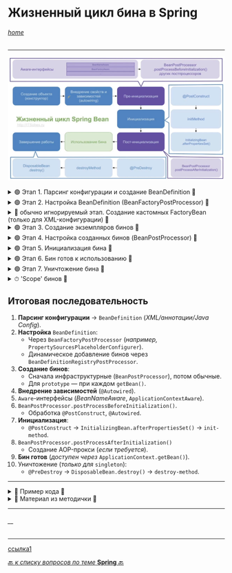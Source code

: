 # Жизненный цикл бина в Spring 

###### [_home_](https://habr.com/ru/articles/893614/)

---

![Жизненный цикл бина](/ITM/ITM06_Spring/imgs/2025-04-17_23-25-36.png)

<details>
        <summary>🟢 Этап 1. Парсинг конфигурации и создание BeanDefinition 🔽</summary>

---
Перед созданием бинов Spring загружает их метаданные в виде `BeanDefinition`.  

### Способы конфигурации:
* **XML**: `ClassPathXmlApplicationContext("context.xml")`


* **Аннотации**:
  * **Сканирование пакетов**: `AnnotationConfigApplicationContext("package.name")`
  
  * '**JavaConfig**': Указание `@Configuration`-**классов** (_или массива классов_): 
`@Configuration`, `@Bean`, `@Component`, `AnnotationConfigApplicationContext(JavaConfig.class)`
  
  * **Groovy конфигурация**: `GenericGroovyApplicationContext("context.groovy")`


### Как это работает:
* Для аннотаций Spring использует два `private final` поля 
(_мы их увидим, если заглянем внутрь `AnnotationConfigApplicationContext`_):
  * `ClassPathBeanDefinitionScanner` — сканирует пакеты на наличие `@Component` (_или её алиаса_).
    > Найденные классы _парсируются_ и для них создаются `BeanDefinition`.  
    Чтобы было запущено сканирование, в конфигурации должен быть указан пакет 
    для сканирования `@ComponentScan({"package.name"})`
  * `AnnotatedBeanDefinitionReader` — обрабатывает `@Configuration`-классы и `@Bean`-методы.
    > `AnnotatedBeanDefinitionReader` работает в несколько этапов: 
    > 1. **Первый этап** — это регистрация всех `@Configuration` для дальнейшего парсирования.  
     Если в конфигурации используются `Conditional`, то будут зарегистрированы 
     только те конфигурации, для которых `Condition` вернет `true`.  
    > `BeanDefinition` — это специальный интерфейс, через который можно получить доступ к метаданным будущего бина. 
     В зависимости от того, какая у вас конфигурация, будет использоваться  
     тот или иной механизм парсирования конфигурации.
    > >
    > 2. **Второй этап** — это регистрация `BeanDefinitionRegistryPostProcessor`, который при помощи 
     класса `ConfigurationClassPostProcessor` парсирует `JavaConfig` и создает `BeanDefinition`.
    > >

**`BeanDefinition`** — это набор метаданных будущего бина, макет, 
по которому нужно будет создавать бин в случае необходимости.  
То есть для каждого бина создается свой объект `BeanDefinition`, 
в котором хранится описание того, как создавать и управлять этим конкретным бином.  
Проще говоря, **сколько бинов** в программе - **столько и объектов** `BeanDefinition`, их описывающих. 
> Сюда входит: 
> * из какого класса бин надо создать, scope, 
> * установлена ли ленивая инициализация, 
> * нужно ли перед данным бином инициализировать другой, init и destroy методы, 
> * зависимости.  
> Все полученные `BeanDefinition`’ы складываются в `ConcurrentHashMap`, в которой **ключём** является имя бина, 
> а **объект** - сам `BeanDefinition`.  
> При старте приложения, в `IoC` контейнер попадут бины, которые имеют `scope Singleton` 
> (_устанавливается по-умолчанию_), остальные же создаются, тогда когда они нужны.

* **Результат**: `ConcurrentHashMap<String, BeanDefinition>`, где **ключ** — имя бина, **значение** — его метаданные.

> Контейнер анализирует классы, находит бины и создает `BeanDefinition`.

### Что хранится в `BeanDefinition`:
* Класс бина, 
* scope (`singleton`, `prototype` _и др._), 
* Флаги: (ленивая инициализация `lazy-init`, режим автопривязки `autowire-mode` и т.д.)
* зависимости, 
* init/destroy-методы.

---
</details>


<details>
        <summary>🟢 Этап 2. Настройка BeanDefinition (BeanFactoryPostProcessor) 🔽</summary>

---
Есть возможность повлиять на бины до их создания, иначе говоря мы имеем доступ к метаданным класса.  

⚠️ Для этого существует специальный интерфейс **BeanFactoryPostProcessor**, реализовав который, 
мы получаем доступ к созданным `BeanDefinition` и можем их **изменять**.

В нем единственный метод -  
`postProcessBeanFactory` принимает параметром `ConfigurableListableBeanFactory`.  
Данная фабрика содержит много полезных методов, в том числе `getBeanDefinitionNames`, 
через который мы можем получить все `BeanDefinitionNames`, а уже потом по конкретному имени 
получить `BeanDefinition` для дальнейшей обработки метаданных.

Разберем одну из родных реализаций интерфейса `BeanFactoryPostProcessor`.  
Обычно, настройки подключения к базе данных выносятся в отдельный `property` файл, потом при помощи 
`PropertySourcesPlaceholderConfigurer` они загружаются и делается `inject` этих значений в нужное поле. 
Так как `inject` делается **по ключу**, то до создания экземпляра бина нужно заменить этот ключ 
на само значение из `property` файла. 
Эта замена происходит в классе, который реализует интерфейс `BeanFactoryPostProcessor`. 
Название этого класса — `PropertySourcesPlaceholderConfigurer`. 
Он должен быть объявлен как `static` 

### Пример 1 - `PropertySourcesPlaceholderConfigurer`:

```java
@Bean
public static PropertySourcesPlaceholderConfigurer configurer() {
    return new PropertySourcesPlaceholderConfigurer();
}
```

### Пример 2 - `BeanFactoryPostProcessor`:

```java
@Component
public class CustomBeanFactoryPostProcessor implements BeanFactoryPostProcessor {
    @Override
    public void postProcessBeanFactory(ConfigurableListableBeanFactory beanFactory) {
        BeanDefinition bd = beanFactory.getBeanDefinition("myBean");
        bd.setScope("prototype"); // Меняем scope на лету
    }
}
```

### Стандартные реализации:
* `PropertySourcesPlaceholderConfigurer` — подставляет значения из `.properties`-файлов в `@Value`.

---
</details>



<details>
        <summary>🛑 обычно игнорируемый этап. Создание кастомных FactoryBean (только для XML-конфигурации) 🔽</summary>

---
`FactoryBean` — это `generic` интерфейс, которому можно делегировать процесс **создания** бинов типа.  
В те времена, когда конфигурация была исключительно в _xml_, разработчикам был необходим механизм, 
с помощью которого они бы могли управлять процессом **создания** бинов.  
Именно для этого и был сделан этот интерфейс.

### Пример:

Создадим фабрику которая будет отвечать за создание всех бинов типа — _Color_.

```java
public class ColorFactory implements FactoryBean<Color> {
    @Override
    public Color getObject() throws Exception {
        Random random = new Random();
        Color color = new Color(random.nextInt(255), random.nextInt(255), random.nextInt(255));
        return color;
    }

    @Override 
    public Class<?> getObjectType() {
        return Color.class;
    }

    @Override
    public boolean isSingleton() {
        return false;
    }
}
``` 

Теперь создание бина типа `Color.class` будет делегироваться `ColorFactory`, 
у которого при каждом создании нового бина будет вызываться метод `getObject`.
Для тех кто пользуется `JavaConfig`, этот интерфейс будет **абсолютно бесполезен**.

---
</details>


<details>
        <summary>🟢 Этап 3. Создание экземпляров бинов 🔽</summary>

---
Spring создаёт бины на основе `BeanDefinition` в **несколько** этапов:

### 3.1. Создание инфраструктурных бинов
Сначала создаются все `BeanPostProcessor` (_например, для обработки `@Autowired`_).
> т.е. Сначала `BeanFactory` из коллекции `Map` с объектами `BeanDefinition` достаёт те из них, 
> из которых создаёт все `BeanPostProcessor`-ы (_Инфраструктурные бины_), необходимые **для настройки обычных бинов**.   
> Создаются **экземпляры** этих бинов через `BeanFactory` на основе ранее созданных `BeanDefinition`.


### 3.2. Создание обычных бинов

![Создание обычных бинов](/ITM/ITM06_Spring/imgs/2025-04-17_23-23-14.png)

> Созданием **экземпляров бинов** занимается `BeanFactory` на основе ранее созданных `BeanDefinition`, т.е.  
> **Из `Map<BeanName, BeanDefinition>` получаем `Map<BeanName, Bean>`**.  
> Создание бинов может делегироваться кастомным `FactoryBean`. _О их создании читай выше_.

* Для `singleton`: Бины создаются при **старте контекста**.


* Для `prototype`: При **каждом вызове** `getBean()`.


* Через `FactoryBean` (для _XML_), см. пример ниже:

```java
public class ColorFactory implements FactoryBean<Color> {
    @Override
    public Color getObject() {
        return new Color(random.nextInt(255), random.nextInt(255), random.nextInt(255));
    }
}
```

---
</details>



<details>
        <summary>🟢 Этап 4. Настройка созданных бинов (BeanPostProcessor) 🔽</summary>

---
После создания бина Spring применяет до-настройку/ пост-обработку:

### 4.1. `Aware`-интерфейсы
Если бин реализует `Aware`-интерфейсы, Spring передаёт ему контекстные объекты:

* `BeanNameAware` — имя бина.


* `ApplicationContextAware` — доступ к контексту.

> `Aware-интерфейсы` - Специальные интерфейсы, которые позволяют бину получить доступ к важным компонентам Spring
> Используются для интеграции бинов с инфраструктурой Spring (_контейнером, окружением и т.д._)
> > **Примеры:**
> > * **ApplicationContextAware**: предоставляет доступ к `ApplicationContext`.
> > * **BeanNameAware**: позволяет бину узнать своё имя в контейнере.
> > * **EnvironmentAware**: даёт доступ к конфигурации окружения (`Environment`).
> > * **ResourceLoaderAware**: предоставляет доступ к загрузчику ресурсов.
> 
> > **Как работают:** 
> > * Бин реализует интерфейс (_например, `ApplicationContextAware`_).
> > * Spring видит, что бин реализует `Aware-интерфейс`.
> > * **До инициализации (`@PostConstruct`)** Spring автоматически вызывает соответствующий **set**-метод.
> > * Бин получает нужный объект и может его использовать
> > 
> **Важно!**
> * **Альтернатива** — инъекция через `@Autowired` (_предпочтительнее в современном коде_).
> * **Исключение** — `BeanNameAware`, так как имя бина нельзя внедрить через `@Autowired`.
> 

### 4.2. `BeanPostProcessor`
* `postProcessBeforeInitialization()`: Вызывается **до** инициализации.

  * Обрабатывает `@PostConstruct`, `@Autowired`.

* `postProcessAfterInitialization()`: Вызывается **после** инициализации.

  * Создаёт **AOP**-прокси (_для_ `@Transactional`, `@Cacheable`).

> Интерфейс `BeanPostProcessor` позволяет вклиниться в процесс настройки 
> наших бинов до того, как они попадут в контейнер.  
> `ApplicationContext` автоматически обнаруживает **любые** бины с реализацией `BeanPostProcessor` 
> и помечает их как “`post-processors`” для того, чтобы создать их определенным способом.  
> Например, в _Spring_ есть реализации `BeanPostProcessor`-ов, 
> которые обрабатывают аннотации `@Autowired`, `@Inject`, `@Value` и `@Resource`. 
> Всего в _Spring Framework_ существует **11** стандартных `BeanPostProcessor`, 
> которые выполняют различные задачи при создании и настройке бинов. 
> > Как проверить список **всех** `BeanPostProcessor`?
> > ```java
> > @Autowired
> > private List<BeanPostProcessor> postProcessors;
> >
> > @PostConstruct
> > public void printPostProcessors() {
> >     postProcessors.forEach(pp -> System.out.println(pp.getClass().getName()));
> > }
> > ```
> Интерфейс несет в себе два метода: 
> 1. `default Object postProcessBeforeInitialization(Object bean, String beanName) throws BeansException` и 
> 2. `default Object postProcessAfterInitialization(Object bean, String beanName) throws BeansException`.  
> 
> У обоих методов параметры **абсолютно одинаковые**. 
> Разница только в **порядке их вызова**.  
> Первый вызывается **до** `init`-метода, второй - **после**.  
> 
> Как правило, `BeanPostProcessor`-ы, которые заполняют бины через маркерные интерфейсы или тому подобное, 
> реализовывают метод `postProcessBeforeInitialization (Object bean, String beanName)`,  
> тогда как `BeanPostProcessor`-ы, которые **оборачивают бины в прокси**, 
> обычно реализуют `postProcessAfterInitialization (Object bean, String beanName)`.

> **Хронология событий**:
> 
> 1. Сначала сработает метод `postProcessBeforeInitialization()` всех имеющихся `BeanPostProcessor`-ов.
> 2. Затем, при наличии, будет вызван метод, аннотированный `@PostConstruct`.
> 3. Если бин имплементирует `InitializingBean`, 
> то _Spring_ вызовет метод `afterPropertiesSet()` - **не рекомендуется** к использованию как устаревший.
> 4. При наличии, будет вызван метод, указанный в параметре `initMethod` аннотации `@Bean`.
> 5. В конце бины пройдут через `postProcessAfterInitialization (Object bean, String beanName)`. 
> **Именно на данном этапе создаются прокси стандартными `BeanPostProcessor`-ами**. 
> Затем отработают наши кастомные `BeanPostProcessor`-ы и применят нашу логику к прокси-объектам. 
> После чего все бины окажутся в контейнере, который будет обязательно обновлен методом **`refresh()`**.
> 6. Но даже после этого **мы можем донастроить** наши бины `ApplicationListener`-ами.
> 7. Теперь всё.

---
</details>



<details>
        <summary>🟢 Этап 5. Инициализация бина 🔽</summary>

---
### Порядок вызовов:

1. `@PostConstruct` (_JSR-250, рекомендуется_).


2. `InitializingBean.afterPropertiesSet()` (_устаревший способ_).


3. **Пользовательский** `init-method` (_указанный в `@Bean(initMethod = "...")` или XML_).

### Пример:
```java
@Component
public class MyBean {
    @PostConstruct
    public void init() {
        System.out.println("5.1. @PostConstruct");
    }
}
```

> **Аннотация `PostConstruct`**
> _Spring_ вызывает методы, аннотированные` @PostConstruct`, **только 1 раз**, 
> сразу **после инициализации** свойств компонента. За данную аннотацию отвечает один из `BeanPostProcessorов`.
> 
> Метод, аннотированный `@PostConstruct`, может иметь **любой уровень доступа**, 
> может иметь **любой тип возвращаемого значения** (_хотя тип возвращаемого значения игнорируется Spring-ом_), 
> метод **не должен принимать аргументы**. 
> Он также может быть статическим, но преимуществ такого использования метода **нет**, 
> т.к. доступ у него будет только к статическим полям/методам бина, и в таком случае смысл 
> его использования для настройки бина пропадает.
> 
>Одним из примеров использования `@PostConstruct` является заполнение базы данных. 
> Например, во время разработки нам может потребоваться создать пользователей по умолчанию.
> 

> **Аннотация `PreDestroy`**
> Метод, аннотированный `@PreDestroy`, запускается **только один раз**, 
> непосредственно перед тем, как _Spring_ **удаляет** наш компонент из контекста приложения.
> 
> Как и в случае с `@PostConstruct`, методы, аннотированные `@PreDestroy`, 
> могут иметь **любой уровень доступа**, но **не могут быть статическими**. 
> 
> Целью этого метода может быть - освобождение ресурсов или выполнение 
> любых других задач очистки до уничтожения бина, _например, закрытие соединения с базой данных_.

> Класс, имплементирующий `BeanPostProcessor`, **обязательно** должен быть бином, 
> поэтому мы его помечаем аннотацией `@Component`.
> 
> `SCOPE_SINGLETON` — инициализация произойдет один раз на этапе поднятия контекста.  
> `SCOPE_PROTOTYPE` — инициализация будет выполняться каждый раз по запросу. 
> 
> Причем во втором случае ваш бин будет проходить через **все** `BeanPostProcessor`-ы, 
> что может значительно ударить по производительности.
> 

---
</details>



<details>
        <summary>🟢 Этап 6. Бин готов к использованию 🔽</summary>

---
После всех этапов бин попадает в контекст и **доступен** через:

```java
ApplicationContext.getBean("myBean");
```

---
</details>



<details>
        <summary>🟢 Этап 7. Уничтожение бина 🔽</summary>

---
При **закрытии контекста** (`context.close()`) вызываются:

1. `@PreDestroy` (_JSR-250_).


2. `DisposableBean.destroy()` (_устаревший способ_).


3. Пользовательский `destroy-method` (_аналогично `init-method`_).

### Пример:

```java
@Component
public class MyBean {
    @PreDestroy
    public void cleanup() {
        System.out.println("7.1. @PreDestroy");
    }
}
```

---
</details>



<details>
        <summary>⏱ 'Scope' бинов 🔽</summary>

---
| Scope            | 	Описание                                                          |
|:-----------------|:-------------------------------------------------------------------|
| `singleton`      | 	Один бин на весь контекст (_по умолчанию_).                       |
| `prototype`      | 	Новый экземпляр при каждом `getBean()`.                           |
| `request`        | 	Новый бин для каждого HTTP-запроса (_только для веб-приложений_). |
| `session`        | 	Бин живёт пока активна HTTP-сессия.                               |
| `global-session` | 	Аналог `session` для портлетов.                                   |

---
</details>

## Итоговая последовательность

1. **Парсинг конфигурации** → `BeanDefinition` (_XML/аннотации/Java Config_).
2. **Настройка** `BeanDefinition`:
   * Через `BeanFactoryPostProcessor` (_например,_ `PropertySourcesPlaceholderConfigurer`).
   * Динамическое добавление бинов через `BeanDefinitionRegistryPostProcessor`.
3. **Создание бинов**:
   * Сначала инфраструктурные (`BeanPostProcessor`), потом обычные.
   * Для `prototype` — при каждом `getBean()`.
4. **Внедрение зависимостей** (`@Autowired`).
5. `Aware`-интерфейсы (_BeanNameAware_, `ApplicationContextAware`).
6. `BeanPostProcessor.postProcessBeforeInitialization()`.
   * Обработка `@PostConstruct`, `@Autowired`.
7. **Инициализация**:
   * `@PostConstruct` → `InitializingBean.afterPropertiesSet()` → `init-method`.
8. `BeanPostProcessor.postProcessAfterInitialization()`
   * Создание AOP-прокси (_если требуется_).
9. **Бин готов**  (_доступен через_ `ApplicationContext.getBean()`).
10. Уничтожение (_только для_ `singleton`):
    * `@PreDestroy` → `DisposableBean.destroy()` → `destroy-method`.

---

<details>
        <summary>📌 Пример кода 🔽</summary>

---
### 📌 Полный пример жизненного цикла бина в Spring с комментариями и выводом

```java
import org.springframework.beans.BeansException;
import org.springframework.beans.factory.*;
import org.springframework.context.ApplicationContext;
import org.springframework.context.ApplicationContextAware;
import org.springframework.context.annotation.AnnotationConfigApplicationContext;
import org.springframework.context.annotation.Bean;
import org.springframework.context.annotation.Configuration;
import org.springframework.core.annotation.Order;
import org.springframework.stereotype.Component;

import javax.annotation.PostConstruct;
import javax.annotation.PreDestroy;

/**
 * Демонстрация полного жизненного цикла бина в Spring.
 * Включает все ключевые этапы: от создания до уничтожения.
 */
@Configuration
public class FullLifecycleDemo {

    public static void main(String[] args) {
        // Создаем контекст (этап парсинга конфигурации)
        AnnotationConfigApplicationContext context = new AnnotationConfigApplicationContext();
        context.register(FullLifecycleDemo.class);

        // Регистрируем кастомный BeanPostProcessor
        context.registerBean("customProcessor", CustomBeanPostProcessor.class);

        // Обновляем контекст (запускает создание бинов)
        context.refresh();

        // Получаем бин (этап использования)
        DemoBean bean = context.getBean(DemoBean.class);
        System.out.println("Бин готов к использованию: " + bean);

        // Закрываем контекст (этап уничтожения)
        context.close();
    }

    @Bean
    public DemoBean demoBean() {
        return new DemoBean();
    }

    @Bean
    public DependencyBean dependency() {
        return new DependencyBean();
    }
}

/**
 * Основной бин, реализующий ключевые интерфейсы жизненного цикла.
 */
@Component
class DemoBean implements BeanNameAware, BeanFactoryAware,
        ApplicationContextAware, InitializingBean, DisposableBean {

    private String name;

    public DemoBean() {
        System.out.println("1. Вызов конструктора (Instantiation)");
    }

    @Autowired
    public void setDependency(DependencyBean dependency) {
        System.out.println("2. Внедрение зависимости (Dependency Injection)");
    }

    @Override
    public void setBeanName(String name) {
        this.name = name;
        System.out.println("3. BeanNameAware: имя бина - " + name);
    }

    @Override
    public void setBeanFactory(BeanFactory beanFactory) throws BeansException {
        System.out.println("3. BeanFactoryAware: фабрика бинов установлена");
    }

    @Override
    public void setApplicationContext(ApplicationContext applicationContext) throws BeansException {
        System.out.println("3. ApplicationContextAware: контекст установлен");
    }

    @PostConstruct
    public void postConstruct() {
        System.out.println("5. @PostConstruct метод вызван");
    }

    @Override
    public void afterPropertiesSet() {
        System.out.println("5. InitializingBean.afterPropertiesSet() вызван");
    }

    public void customInit() {
        System.out.println("5. Пользовательский init-method");
    }

    @PreDestroy
    public void preDestroy() {
        System.out.println("7. @PreDestroy метод вызван");
    }

    @Override
    public void destroy() {
        System.out.println("7. DisposableBean.destroy() вызван");
    }

    public void customDestroy() {
        System.out.println("7. Пользовательский destroy-method");
    }
}

/**
 * Зависимый бин для демонстрации DI
 */
@Component
class DependencyBean {
    public DependencyBean() {
        System.out.println("1. Создание DependencyBean");
    }
}

/**
 * Кастомный BeanPostProcessor с логированием
 */
@Component
@Order(Ordered.HIGHEST_PRECEDENCE)
class CustomBeanPostProcessor implements BeanPostProcessor {

    @Override
    public Object postProcessBeforeInitialization(Object bean, String beanName) {
        if (bean instanceof DemoBean) {
            System.out.println("4. BeanPostProcessor.postProcessBeforeInitialization() для " + beanName);
        }
        return bean;
    }

    @Override
    public Object postProcessAfterInitialization(Object bean, String beanName) {
        if (bean instanceof DemoBean) {
            System.out.println("6. BeanPostProcessor.postProcessAfterInitialization() для " + beanName);
        }
        return bean;
    }
}
``` 

### 📌 Вывод в консоль

```textmate
1. Создание DependencyBean
1. Вызов конструктора (Instantiation)
2. Внедрение зависимости (Dependency Injection)
3. BeanNameAware: имя бина - demoBean
3. BeanFactoryAware: фабрика бинов установлена
3. ApplicationContextAware: контекст установлен
4. BeanPostProcessor.postProcessBeforeInitialization() для demoBean
5. @PostConstruct метод вызван
5. InitializingBean.afterPropertiesSet() вызван
5. Пользовательский init-method
6. BeanPostProcessor.postProcessAfterInitialization() для demoBean
Бин готов к использованию: DemoBean@12345
7. @PreDestroy метод вызван
7. DisposableBean.destroy() вызван
7. Пользовательский destroy-method
```


---
</details>







<details>
        <summary>📝 Материал из методички 🔽</summary>


</details>

---
###### __

---

[ссылка1](https://habr.com/ru/articles/893614/)

[🔙 _к списку вопросов по теме_ **Spring** 🔙](/ITM/ITM06_Spring/Spring.md)
